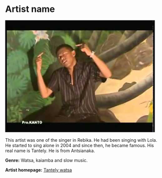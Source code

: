 # Artist name

![Tantely watsa](tantely-watsa.jpg)

This artist was one of the singer in Rebika. He had been singing with Lola.
He started to sing alone in 2004 and since then, he became famous. His real name is Tantely. He is from Antsianaka.

**Genre:** Watsa, kaiamba and slow music.

**Artist homepage:** [Tantely watsa](https://web.facebook.com/people/Tanteli-Tarika-Tanteli-Watsa/100002632278287?_rdc=1&_rdr)
